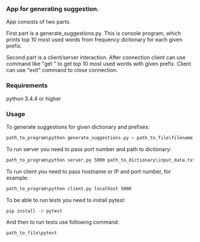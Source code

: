 ### App for generating suggestion.
App consists of two parts.

First part is a generate_suggestions.py. This is console program, which prints
top 10 most used words from frequency dictionary for each given prefix.

Second part is a client/server interaction.
After connection client can use command like "get <prefix>" to get top 10
most used words with given prefix.
Client can use "exit" command to close connection.

### Requirements

python 3.4.4 or higher

### Usage
To generate suggestions for given dictionary and prefixes:
```bash
path_to_program\python generate_suggestions.py < path_to_file\filename
```
To run server you need to pass port number and path to dictionary:
```bash
path_to_program\python server.py 5000 path_to_dictionary\input_data.txt
```
To run client you need to pass hostname or IP and port number, for example:
```bash
path_to_program\python client.py localhost 5000
```
To be able to run tests you need to install pytest:
```bash
pip install -U pytest
```
And then to run tests use following command:
```bash
path_to_file\pytest
```
